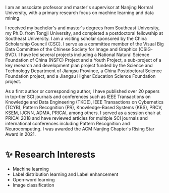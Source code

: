 I am an associate professor and master's supervisor at Nanjing Normal University, with a primary research focus on machine learning and data mining. 

I received my bachelor's and master's degrees from Southeast University, my Ph.D. from Tongji University, and completed a postdoctoral fellowship at Southeast University. I am a visiting scholar sponsored by the China Scholarship Council (CSC). I serve as a committee member of the Visual Big Data Committee of the Chinese Society for Image and Graphics (CSIG-BVD). I have led several projects including a National Natural Science Foundation of China (NSFC) Project and a Youth Project, a sub-project of a key research and development plan project funded by the Science and Technology Department of Jiangsu Province, a China Postdoctoral Science Foundation project, and a Jiangsu Higher Education Science Foundation project. 

As a first author or corresponding author, I have published over 20 papers in top-tier SCI journals and conferences such as IEEE Transactions on Knowledge and Data Engineering (TKDE), IEEE Transactions on Cybernetics (TCYB), Pattern Recognition (PR), Knowledge-Based Systems (KBS), PRCV, KSEM, IJCNN, ADMA, PRICAI, among others. I served as a session chair at PRICAI 2018 and have reviewed articles for multiple SCI journals and international conferences including Pattern Recognition and Neurocomputing. I was awarded the ACM Nanjing Chapter's Rising Star Award in 2021.

# ✨ Research Interests
- Machine learning
- Label distribution learning and Label enhancement
- Open-word learning
- Image classification
